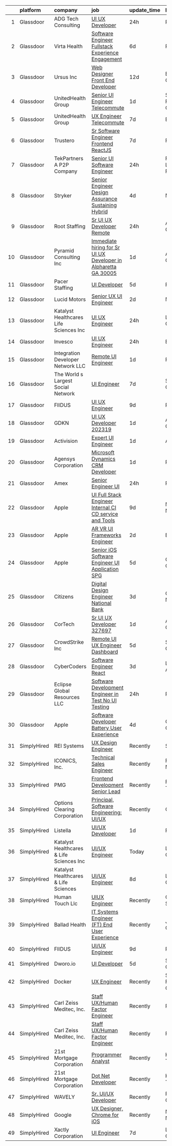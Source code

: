 

|    | platform    | company                                  | job                                                                                                                                                                                                                                                                                                                                                                                                                                                                                                                                                                                                                                                                                                                                                                                                                                                                                                                                                                                                                                                                                                                                                                                                                                                                                                                                                                                                                                                                     | update_time   | location            |
|---:|:------------|:-----------------------------------------|:------------------------------------------------------------------------------------------------------------------------------------------------------------------------------------------------------------------------------------------------------------------------------------------------------------------------------------------------------------------------------------------------------------------------------------------------------------------------------------------------------------------------------------------------------------------------------------------------------------------------------------------------------------------------------------------------------------------------------------------------------------------------------------------------------------------------------------------------------------------------------------------------------------------------------------------------------------------------------------------------------------------------------------------------------------------------------------------------------------------------------------------------------------------------------------------------------------------------------------------------------------------------------------------------------------------------------------------------------------------------------------------------------------------------------------------------------------------------|:--------------|:--------------------|
|  1 | Glassdoor   | ADG Tech Consulting                      | [UI UX Developer](https://www.glassdoor.com/partner/jobListing.htm?pos=127&ao=1136043&s=58&guid=000001831bf14ae9a5c227a78caef370&src=GD_JOB_AD&t=SR&vt=w&ea=1&cs=1_98f7410b&cb=1662621142125&jobListingId=1008123459882&jrtk=3-0-1gcdv2ipskckj801-1gcdv2iqdi3bl800-0cf983c472109c0b-)                                                                                                                                                                                                                                                                                                                                                                                                                                                                                                                                                                                                                                                                                                                                                                                                                                                                                                                                                                                                                                                                                                                                                                                   | 24h           | Remote              |
|  2 | Glassdoor   | Virta Health                             | [Software Engineer  Fullstack   Experience   Engagement](https://www.glassdoor.com/partner/jobListing.htm?pos=104&ao=1110586&s=58&guid=000001831bf14ae9a5c227a78caef370&src=GD_JOB_AD&t=SR&vt=w&cs=1_c62556df&cb=1662621142121&jobListingId=1008109226866&cpc=48B9F4758953335C&jrtk=3-0-1gcdv2ipskckj801-1gcdv2iqdi3bl800-bbca054146f71f57--6NYlbfkN0AfRf_P-ca05LPdwl18rGIzUr6AHy1uTjbsV8Zoyst9jkXp3tWimqtiGkfeaDSZ-UuzylNbT2IARGILYjg5N-Ph6KUjNmYIUpjq_ovA0VlhEPfj6sCQx455yzRDr604WwGjNGc3GYdepm1XxbEodze4DOTSFHX1L9tPMfVaDhVXIB6UmC8ucw3eg1RV6fBMuG_VrPBkmGciQbypo7w9yoBiSWsqG0oxqppAKEwrnSRCY6qKEMSCG-Vgmo3oYc3UvLcuHkJbb9JS8wRqAakYhBcYZ73I7JHM-Tc4hx6V7tVvR9Z-6F3wzqIu9ivLpSKmj44DJxYgjV0HzcnWY0SXdLY9s16ZmSPUFmuliMWcQQMdIDiOnkPBe0Z87rwqEvintUteCOhwDy30yuggMax7wQO9XLO3hCMbugY_l7a9PjfWIGGfcNkuMHu3K_s-OwdEUaOothyJmFs-F_t9iOx7HZLlumA3utNfEeiqBDc5-Y14f_Dq2ZQUXePLyHzQoDs25wptOI9a6V91l5B7RoINUKaf1t2_Tq9J35nXE_cY7VxpYsJ_8jw-30-BFunl9dJ_T1mL0OP4-X6dwep6DdR-NmfCJXHiE-gKqh0cIIap9Mp64RSV4eiVaxBk2yTwGaS4rRBhbWuP_egs3QWTC_N3l0lXfqqWQFBB2aLsnc4djIsw3c07pNPtqRQCXhaB0y9ykgtcKrRU3GmAXHQuspuh-GNESq6V29Of1GM575k8tI3izJJmm8duShnpRuh3as8F-L0F76vZjPljXew83laUA7zoB-nV8FZk_415j4qT4biSfoxOZpZAzoY_3_x0B4n_zHgBzHKXPlSk_mFjMXgUGFLDCCvPS8Ny4OwFFyxXSPFNmL2HmZlW7L7-)                                                                                                                                                                                            | 6d            | Remote              |
|  3 | Glassdoor   | Ursus  Inc                               | [Web Designer   Front End Developer](https://www.glassdoor.com/partner/jobListing.htm?pos=123&ao=1110586&s=58&guid=000001831bf14ae9a5c227a78caef370&src=GD_JOB_AD&t=SR&vt=w&ea=1&cs=1_a73a209d&cb=1662621142125&jobListingId=1008097361956&cpc=3BA4CE39D5B5DEF5&jrtk=3-0-1gcdv2ipskckj801-1gcdv2iqdi3bl800-0ea09b14e2348c5f--6NYlbfkN0CT8vBT9H5mqECx2dfLV_FONLPDKpIRssxVwtj05Tmm4rA5I0VNOPdM1oYsK66ov5pqYS3gXk2ozh0lVEZwzGOqZs8rlCBef2uQoy630wv6aUBqB1D9vjbSnni5WCVaS2e0KhCWi_8-XMv97hUEg7H9r8pKMO8klnwzDsU9mPVyqE5wVDnTov1Pu_UnRYhnE0_Osqvwl8WORWgB_kOjxQQLPQWG-NWIcptfTftC_xvyt1c40uobZ403OrjOg5_p8zqz3cLzwrnHTjqWeFEhkd7FYyVcjiJCMFkVznphRmtkhKbL2ZU9aWVWUjChbdkFdlAiu4tIvv-tEhlvNaragy1ZQhsvGhOC5anf8D4yfIGDJbK-bmh5xwt1uscED6ao3EPCxdfHKv4RZ6Q3-m_MTe1dE6Nugv26rrW9yIa8ooHEPIgJzYTeC7TeJ6xGxEjr0Q_LC6p6H5q3S5tqAKobaBFAUOLFzaYkqfJ-VNs5eNHTfGAgoQL1MA2zHwwRa33h3h6VcoEGNhS95VM_Fs935uQMlWKfKXkivjY4sSjJbD63JylRlPVl2j4xsVqaSBcUMwrNBZKPPuMGqpicvgzqCmJv9n9QUU0AosJ9g4G3NtUOWo3lWEWx1n9eb6N_1z9kKFB3PGg3SIjOL9tsBD19JHrHSA8gK--7OUtHiOJdOAX6JAXHGjo8cYuch74uFXh0A6xuRqSy3CB3CWO2qWOLfToT4_IlasD1o4vFxfXdZKNSecwxGnyUkNnU4sPWy4K1aAVSgg2Iv__9ZH9-wXLFbjleMB-zKQZT2ntJSCsf7DH6lPx23hQ_CZndo3dAvPzOv8mGFISBA0kSueclzuq-ePOo9KaqaiwY6ouHQ5W72LXP-4EaRIZrEShwKy7j0ipjAe6PSrOIPIcyDNcggvd4ZT2gnatmBJtg-Lcy4eyJUAnsRE95DeoVFH8pQXCZei3GS2bw0cx6-naVP1RRU9qgThw5eUE8OHUncnmxPMXQI54VBBrFhgEC1dPC)                                                                           | 12d           | Brisbane, CA        |
|  4 | Glassdoor   | UnitedHealth Group                       | [Senior UI Engineer   Telecommute](https://www.glassdoor.com/partner/jobListing.htm?pos=110&ao=1110586&s=58&guid=000001831bf14ae9a5c227a78caef370&src=GD_JOB_AD&t=SR&vt=w&cs=1_61cf3a14&cb=1662621142123&jobListingId=1008120893153&cpc=1CBFC3E34E2A31FF&jrtk=3-0-1gcdv2ipskckj801-1gcdv2iqdi3bl800-1d27e8a861fa2890--6NYlbfkN0C8O9VKdOj_1Zh75e9_CvYhSsWVxS1Pvi5WUWhsf4w7FIc3O6B0uG3ldAQAeoX1goruklQ8JcaozBkFmcmhqFQq92UEIxUjpwYYxFYWTI02K-iGj56kvMNOkwIJhZieWOD9iNNzKMbLq2ANdo69tJNFasnS9kPmS6_N26tFI52PrA0zkIeaIl722KpAJDSMHG7gn4tkivMO3noXAjiU4TXBuMFrk9KY3Rn4SYdSgJUVC7Deqit0IZG87o6ZveGqU1oKEWfXv4ebxjt5Ij7IOWCt-eca2U5qySBk5COq-J80uk1Ntz1LCV_wpQ33rPGpudIp1By3HUR6F9tuvwz-Edc5Rx2PNTPVecMfrlzcJ85CyMyfvXq_0oDTLlgXHgkgmnb7eSpxL6Ekr-lG1HfMR4YauwDzcyaPy0p4YIZIrRnSmFCHw_uHPoJISZhpIIUH5iZKUFai0ZhQ_A%3D%3D)                                                                                                                                                                                                                                                                                                                                                                                                                                                                                                                                                                                                                                                      | 1d            | San Francisco, CA   |
|  5 | Glassdoor   | UnitedHealth Group                       | [UX Engineer   Telecommute](https://www.glassdoor.com/partner/jobListing.htm?pos=106&ao=1110586&s=58&guid=000001831bf14ae9a5c227a78caef370&src=GD_JOB_AD&t=SR&vt=w&cs=1_b20a8d27&cb=1662621142122&jobListingId=1008105601769&cpc=1CBFC3E34E2A31FF&jrtk=3-0-1gcdv2ipskckj801-1gcdv2iqdi3bl800-af00a0ae87b73b2e--6NYlbfkN0C8O9VKdOj_1Zh75e9_CvYhSsWVxS1Pvi5WUWhsf4w7FIc3O6B0uG3ldAQAeoX1gorkkUMzlDcynA_tb2l0yFit7R9e9pzvuTXKVxBKQlrtWEcSzqcdxeqvbEPubUZaZoNFdthPP3Z54yCtGdlmvUnPRW4Nfef0FhNGIubYQ9v5oTzUexihVmHqGI86pjPfz47RmVYvGlcxN20z_c3A0ThnvrFItkWRkPW9RAN4xrP7zCAC76jEjclN8KMHGLSUyxGkwKKEX3dLEwPLwaSPMvi40Qc9O_X7TxeGDkmw1KbYxCDeur6nDSauXqHBXOqUxvou3GolpF6VaatrujpG_0uEu_10W5VHpQY6uIbmYWYvOl6l3B3EkcS0KOF-Z64l1YULiGiTIeO7st1rMzgh79nKUArpD8YxWshJKHfn3Rw3vdfm1NqV_cBcu0xplWzhrTjYbmLfLhVOnw%3D%3D)                                                                                                                                                                                                                                                                                                                                                                                                                                                                                                                                                                                                                                                             | 7d            | Boston, MA          |
|  6 | Glassdoor   | Trustero                                 | [Sr  Software Engineer   Frontend  ReactJS ](https://www.glassdoor.com/partner/jobListing.htm?pos=116&ao=1110586&s=58&guid=000001831bf14ae9a5c227a78caef370&src=GD_JOB_AD&t=SR&vt=w&cs=1_f9868df4&cb=1662621142124&jobListingId=1008106164476&cpc=444700D72F2ECBCE&jrtk=3-0-1gcdv2ipskckj801-1gcdv2iqdi3bl800-48f57146d537e08d--6NYlbfkN0DG4ntHtB_rMsnfhgmnSvK2brktLme1L4SiDeJjQ-izrVOLqRJ5-yjEhSyAj73O13Q3PtO63X5KJ1QV9jaVsu37HIkTwqy8khNqRAfXOdBncu0P49jXX6J1kEC2HFredY7tsQuOcxOPhRPNTa3SIDB0N2QgIjWdJZwauWqTlTH8S1j73SYSiwVU3tIwSjdS8GsjB6sA8xjdhqRqW2vxO7L-67GHLao_u4LwhnDxc3giH2iUr9-nqFgxhsrIOaIVTsV9SUkY-GJMFRY4eD3lzh60wb6URzq_FrWCPsK_SCU4U2pdhRBvgmZCFimdmt93q3w_aoUtp3zbNGSfACJ3xDYU84s0RSnDwxxRW7H12xjGzCFOft-arb7CNxmiUSgznfiNIO-IobVXD_ApLx-uoMBbfgeuKrenDY-v0NXrGOS0JF5c6CTO-Cz8Mr_QMK5N9oKT1L0MH8BywA0xNjDc20rDlGASC2ngFqF8xrEMHvJF57B9d_yj4rauQFHzkNvT4SOwuXCY-F8o3OaDkueIVcd6A0eRtV5uqjg7rMyivv9zjBlWTUZrkzW0aeDaYVbwcO8okBM1OJlKJJS7_GS2AeY2FYEB-AqCCe7E6e2xCIiKS1Lj2hdbmmR_3R0l-THmOkNwTYwY_o6bCXMppC-6AjZFQkuzBMRuDOn10LeJxm38IhcMmJcUDpH9cFCQKyIQMVXRZVdwHl4ExI3UH5Bl-tlNmfQ4MFCWxVE0XweRMrwX-a9lTgEHk8g8NKwuakAYo8M6OxBOBPYv0QPy0xPFwPWiALEMmVv9Qj4uomIUB-X1eYSlWW9a3ceGpp-mgjGdiAYyuTxFGGxEUGme4HjkAm12-_35HMkek5uFg_CV3GDyoc3vygQnmwojIfdtrMcV6cnRF5RSisFkYtXj7OKR43A-te9w20JmlZrsgbFhyLcwPQf3cpituV0z7d6q_WPwA53jh6YSCwpsuefyRHPP_4Zy9g5iAtvzhU5KcUv5ZXS2itugXFc07XWwZTERk_quWH-C5NxAXn14_YuMFL02hZFz)                                        | 7d            | Remote              |
|  7 | Glassdoor   | TekPartners  A P2P Company               | [Senior UI Software Engineer](https://www.glassdoor.com/partner/jobListing.htm?pos=105&ao=1110586&s=58&guid=000001831bf14ae9a5c227a78caef370&src=GD_JOB_AD&t=SR&vt=w&cs=1_dde77638&cb=1662621142122&jobListingId=1008122482827&cpc=D99DB9A39DE67464&jrtk=3-0-1gcdv2ipskckj801-1gcdv2iqdi3bl800-dc051d60853a8a88--6NYlbfkN0CHpOIvs3qZo8sagDiUAvu-_P6y0GixwKP-GGMf9GPFgZwW1N9K8rceHdSLs2uRMTSVBXroEmIl7fZVYRdzEjK89zDQiplVcnkLNSRhq5opXj-NtbWP6tJPfx-5yZ6BKSAJ8OdAnz9WP0tyfupLPx3GZa548vDLGqVYvpIVaiOtP5jWqPJ80qIJWpXb5WsVyKI2_0XQpsde6rFS-uXJ-13hYqC5OxtLccTFGfqCsW0ykNukGaPDDTYY4e_2tje7D3Sf8u62eo9g3LMtAA0K3__fX2K2LIBXXINxDx2I1Ne7p2D_IN7s1oeGkAM3LLAQEOD-9mH1_w1ifsKIgtRm6WA1fflvNZ1QIVJovP9R9zUfeBKHdvJmPwm5PpldJXq3XtBTYNu4yzyQ9KSuJuWPwvFqKjqS8ncrzTwgW1McWg17AWD_hxG0bvXXflW8tklt-U1Yx4rUgdVtiixFnNwHpqMEGRyIwy1Bnof3Q6xUl7QeqFPRw18CXpGHWm1unC86TG7o6oScoh7JVNokmH3ujaCRrpDTAf5YCKyzLXf38_aFkz4miZCIWqBDH6774f5rLzgnxYTsWhsTXRYStHwfkbNe0JiUBX2BuYkmJjEGoZCY_HzllxinnMr8-XVdfDxMtGsVdXHZQbkXh78MfdtdWNtlF0dn1aAN_TzK0LXjMn0OGjQaBWCwbaDAGlZ98mYE-a4Gvzvg62Spx-zpUX3z1eadwVli7j6cbXdTbOHLoGzUbGW2hWB_EX-UpAd5x0M9nACfC2ZNGsnBbGQJWEgrZNgjRh8C9DoGCQNVM5QAjP_hdwOLKD6yiyTr57TOcVK9Gtly2Wc_daLMZf_ughZC_iGjxo0z3UlLLNdgKLLujDPYGl2BvOZ488sfOV9WL4mHN5flXJxucOwAaA%3D%3D)                                                                                                                                                                                           | 24h           | Fort Lauderdale, FL |
|  8 | Glassdoor   | Stryker                                  | [Senior Engineer  Design Assurance Sustaining  Hybrid ](https://www.glassdoor.com/partner/jobListing.htm?pos=109&ao=1110586&s=58&guid=000001831bf14ae9a5c227a78caef370&src=GD_JOB_AD&t=SR&vt=w&cs=1_11f89b28&cb=1662621142123&jobListingId=1008115558078&cpc=39A4E8CE329AB187&jrtk=3-0-1gcdv2ipskckj801-1gcdv2iqdi3bl800-621bac21038bd9dd--6NYlbfkN0DDb2HBbdgERfTLVhW415YjhZ7zErQZ38tY3lCcTrqyrs2mBnBskfi5NgZm2Mp0p2dgZL4NTWItSiPI7_nr4AGuMLFd7KlIRwygeUWd-wUyUmYWSFMXqf6i0l0OR5PYgEuA_Rfvrz0wsOCwHDth3HU3u9PIpKewV9mN0e7GQ9nT7S7ksC0gJC9sLwtLHKnBX0J0UXqfTAjqn0kNpUBCdNVhGHI3tnWFBv7dNZVTqJCM00J-CQgCR7RPVjLeEfeUEizTD8Mxe-6Rwmtm9kH-ERHkD5-LQ_vb6CnRWJ_mS_DM0FX680xMZ2JaMAZ8O5vv9w4I8tpO0fsZq88fFcG_ps6tlO2lZjaiZyzX1W9tKUZa_QGFOiIK8Oh9dHZiBJjCE0E-s15ewSQQF17beCyYz5hU87AtTUMNpINALQU_rd6ozqP30t_emFZEr2AITJRa5_Thdf3upEe4PC6bV8KBKCMD4kdhN48ELWJ_UYdZDPNKgBMb_cAg5KWh2zVWGb5AS0ryhsRg-XvT9jOt5EFwTaPPWyiAqOLWy5QhcrbFrwlgloOtINImGAHaNOZgG0Li-9FpD9K89l-DxYIXW7C6j2sUc9IHefVlMv_FM3rY3u6k9bRkjcyJzvDjNcjTC2DMbfNmCGHLDC4ZfkaMCA8ZRZoruWSQniTzPHygMQNJ-eoXxwAYRe0RIC4v-TNStKK_cX05BEW93V-GduP9hCfNB3-ZqLFNXvTrmpgTmviz-wtQulwyL6iCouRtlm6gxL-dRDxrVi2Hpi24chWY4mvzQIQIR_OYT10vc_8J_txjyZnoF2X8zfP639u_bjR24kqFlPunD2i4BCOfN6UkZOnjIfA3EbVf_tGmac1VoXomF1X9MNUQ8WagWu7rUByazoofxddRMQtsQuePuxaXSpb-atKjPoUJVrpdhTdnawz9haiRClcyiD7o_i8Z-wslNH1TDAj3ifcw_YXRLbRPZkK9RuLTBqMeMGXZ13j1sadlpXSfXI5u5nLbj93CVOZvi_2Uz1Uq2DZknek-3BoXXYgoFQwAgrrCmGWEcCCmt0gRJSIQRQ%3D%3D) | 4d            | Mahwah, NJ          |
|  9 | Glassdoor   | Root Staffing                            | [Sr  UI UX Developer   Remote](https://www.glassdoor.com/partner/jobListing.htm?pos=121&ao=1110586&s=58&guid=000001831bf14ae9a5c227a78caef370&src=GD_JOB_AD&t=SR&vt=w&ea=1&cs=1_b70b555d&cb=1662621142125&jobListingId=1008123592949&cpc=AC285F3A3ECA6BB0&jrtk=3-0-1gcdv2ipskckj801-1gcdv2iqdi3bl800-69be05f927c381f0--6NYlbfkN0CZ9pPpdVMsKMmHnvDXlK9_dsqjNeX-GYhaNFII1rMnEEhnG9DheQswQnOrDUKkixLSmwg13zkUsfvDP2LUk1hJL6ivuoJB6EAxpVpMX7pVEwsvycNLQ_pwyb7W7VINtRdwblqZXDpPN0bGoHjJoWe8jLmqQJugivm0EemxD5z69IceT9ssD1nvltUWSRiSqKGoRjsvcNA-y_Qda7sdM42g7fktKxAF6qKxfvQAe98ipLIJaOdAJfPjTj7BsHlWHBGG2hhQ2PCRpQ4gtWkrj8YNuBPnVhSpkq8WLKZo2xYTGM3oS1t7hz9Y36m5LQdZxTm2v-2Ig31g2YAuyABknMcoKAgWRKTbzercCw-rrtS7jKPfWI_AJBhPMYAda7krE7FW4F41Bt07oZqqVg5SXVa-Tr17TFjNTkomXOEhcnQLYNJVj2LwAJbtcGoivFC1oJDR3E0aC_GBczkMNUdKvqbnRhtnzMyYt9Ifw5xX6bPmf8ysvK9MFEqkHZR0U6IAKwhEmAT4beov5VFv2BgDSbPe)                                                                                                                                                                                                                                                                                                                                                                                                                                                                                                                                                                                 | 24h           | Alpharetta, GA      |
| 10 | Glassdoor   | Pyramid Consulting  Inc                  | [Immediate hiring for Sr UI UX Developer in Alpharetta  GA 30005](https://www.glassdoor.com/partner/jobListing.htm?pos=122&ao=1110586&s=58&guid=000001831bf14ae9a5c227a78caef370&src=GD_JOB_AD&t=SR&vt=w&ea=1&cs=1_0ad5c6e9&cb=1662621142125&jobListingId=1008121246038&cpc=AC285F3A3ECA6BB0&jrtk=3-0-1gcdv2ipskckj801-1gcdv2iqdi3bl800-8ca2f996752ec52e--6NYlbfkN0Bjic9BpODao-m9BEup4myv2yv9o6hanv70kCRpjMjSDcmmrD9YS-C3R_lih55CCkbxJPzaLXuK1gv-nPrhMVPNuxvXJw3YGPwiwBSjA7pQ8G7-vMBLKnvqwFqLXDzz7TFXxpu046ViJGbTLzinmjJtqW3sx9HoacoZpwWyfTKeQb00ys06ubjnQQWPxcEdqWVEMJVdNAfE-Q2hsqseNbrO1FZDokE8UBCBUWWTc64iMaT2JDDV10NI86RKWMieiHkHNFdm6-gs5Lwc8cPD7eRrLIXAV3nlwgnLUs_AYlxoQeRTlc_IFJ2PZmo8kW7U6kNdEF3iaAjvd598mf59kCZo90Ol0CuPr3QpfOg7wjhvC-tW3RbTZ1U_WOvHWrZJYb6Ie9f_51tXffBu5YCgOpu6gBRoQf4riXNHJOkAxkgl7Fsv2flb9eRUzd2nqa9tfUKP75ULDKsRLaiqUODtKFOWc31pvtuWPjtKaue3VYRfbvKd-N9jl7qak_0dWk6IsBadimM300h7lRL59wQurtQuoNgeN-zKbZ7TlNZqcm7wNwcm1wEqAxm5PgOU5cz9L3GOUC0WM4Iq-HYsApUmvljKPEBXH1l6g8H54X2AR9qkbdk0BTUsMl_GOIE5KUx5pztRY4EeusmvwtUT4NO28m5nbb7Dp5rxk1W6naBGeBwoSl_SGD9aSafAovOFo0riMgW9Sj5pk5RGhKjkx3OwPhzFQBx7u7iw7M6Yji4OMqwlIoMhq2Arg-w9DIxBVsdicVZif6ZeDid79w_imfg8r9p34MQcr7jiwEqgYhJqAShzL3evZFNiHb2JzlfiC9NuV2en3NVh74_xJGQVJPfnYbBxnMvxhd1M1woNKqY9u5N4rxdBXJhl7DcdoqWHgpfjvam6u_aXddzynP9fdyP4AZF6TcjZUQBk2THdOGCB3O96Gw5LdzT4FLtK09kzwEJxLYabnvhDeRLJlVvHslR2rbNZ7bgmRIcA9LcW2GtmweWD0mE5d-7qD9RGhXfQOF_IPeojjy4kQYn1rw%3D%3D)                  | 1d            | Alpharetta, GA      |
| 11 | Glassdoor   | Pacer Staffing                           | [UI Developer](https://www.glassdoor.com/partner/jobListing.htm?pos=120&ao=1110586&s=58&guid=000001831bf14ae9a5c227a78caef370&src=GD_JOB_AD&t=SR&vt=w&ea=1&cs=1_f3e5ed3a&cb=1662621142125&jobListingId=1008114119706&cpc=8795CF9063CD573D&jrtk=3-0-1gcdv2ipskckj801-1gcdv2iqdi3bl800-e04a2bbf56041fd8--6NYlbfkN0C9NbM5eTIyBy5lsQEfjp0LiR4ZnSOO0g4plUqowSZMmwKNhg9sK_ssyMkRY9ssskzYgCjX76_a1qZmWpJpmTJglvIZMMqRPrift8ZTRM42auXjUEe_Hr-AyZaFYpcpKlSDUiC81zrV9s3yIfG7qlRr5tJRI1kdiWCVgGwpUMw5-otzwkEcVBkpym3O5wvMBNFzoiOfyp3M1E-MjBBcI0GoLzX9HTakZKxgDaFtJwEJW8J9FOkooXSeVkEYRaBsJuL1STnZqxa4X29aszxLq3WP_WGNagfqe30LADzSr1ck3lU_A70h0Y_pgFHf-2Hbo6j59bK03_Bfrk6_JYlZN9qHh4N0uKfWiwEiVddqsVy-TFOkfmKfjBlpYhx7zH3twBgElF-gDn1haHXtfk7gHVH74gzwgvc5wS0EZe9CnPz8ty4Cwpv0Qm_CASYE7zVVc4o4qviAnFw2KLnnA5kYgdQBQINNXwy-W71V4nO5a9bB1Lme7aksDiSqB8vOFVAu7GQ%3D)                                                                                                                                                                                                                                                                                                                                                                                                                                                                                                                                                                                                                   | 5d            | Remote              |
| 12 | Glassdoor   | Lucid Motors                             | [Senior UX   UI Engineer](https://www.glassdoor.com/partner/jobListing.htm?pos=103&ao=1110586&s=58&guid=000001831bf14ae9a5c227a78caef370&src=GD_JOB_AD&t=SR&vt=w&cs=1_b41cb3ca&cb=1662621142121&jobListingId=1008118845874&cpc=8CDBB1EC89CF7160&jrtk=3-0-1gcdv2ipskckj801-1gcdv2iqdi3bl800-f31bc079e220f361--6NYlbfkN0DtGu1Yjox82GEFDDP2F0V-4AWeQvTwaXLm2_dip5o-QwA7d3EFUhKxeNN_9a8KZ3zJ2lr8Jyun3vZzdIs0Hr0sqglSfrpOxdzd013AuHpeSFyHw71ZPQpGco7iQVIJlnuAEtLPYAApEabTK8sWz6zItQU6Xf-K0mAUtaSMjGVLoVrlMER5tctAgj8VbEe39Q1vnXqVLjJTz7NOhr_-oozuH6G6EVtjheUOSHwQ-ffdPRdw-WtjYCTZHsaSDxWhyWze6Tdo6Qrtr6Hfdrvj_tRNhJz1UPqeJXy5Y9b4mRrBjPdbuLCzREPEZFXotFsZ2q01vG1F4j5dAjIjxI5WFxxZrTHtwAsMSBxCH1czomBcBD79UEq5oqD-OKW8tV77f09BwCE5QcyJdD4leg_E1kOx42SRCRfTyUXZIhZdegP9etVa3P0fZB4ovtXH9X8dx6uBEnQTxWhQGPA6r8eyGDc0JAo8BCyUVFXi7Sks6WYMZiUsvdW7Hn0r9uWVnBK57wP1KZLtHX-O1TiqLMsh8zZnUUA-jMdZyYQ3ofOsaRQV2w%3D%3D)                                                                                                                                                                                                                                                                                                                                                                                                                                                                                                                                                               | 2d            | Newark, CA          |
| 13 | Glassdoor   | Katalyst Healthcares   Life Sciences Inc | [UI UX Engineer](https://www.glassdoor.com/partner/jobListing.htm?pos=125&ao=1136043&s=58&guid=000001831bf14ae9a5c227a78caef370&src=GD_JOB_AD&t=SR&vt=w&ea=1&cs=1_e0a2cc7e&cb=1662621142125&jobListingId=1008122907432&jrtk=3-0-1gcdv2ipskckj801-1gcdv2iqdi3bl800-97ea981fd9ac6991-)                                                                                                                                                                                                                                                                                                                                                                                                                                                                                                                                                                                                                                                                                                                                                                                                                                                                                                                                                                                                                                                                                                                                                                                    | 24h           | Lake Forest, CA     |
| 14 | Glassdoor   | Invesco                                  | [UI UX Engineer](https://www.glassdoor.com/partner/jobListing.htm?pos=124&ao=1136043&s=58&guid=000001831bf14ae9a5c227a78caef370&src=GD_JOB_AD&t=SR&vt=w&cs=1_e6309042&cb=1662621142125&jobListingId=1008122772000&jrtk=3-0-1gcdv2ipskckj801-1gcdv2iqdi3bl800-64a02e389d5a1323-)                                                                                                                                                                                                                                                                                                                                                                                                                                                                                                                                                                                                                                                                                                                                                                                                                                                                                                                                                                                                                                                                                                                                                                                         | 24h           | Boston, MA          |
| 15 | Glassdoor   | Integration Developer Network LLC        | [Remote UI Engineer](https://www.glassdoor.com/partner/jobListing.htm?pos=128&ao=1136043&s=58&guid=000001831bf14ae9a5c227a78caef370&src=GD_JOB_AD&t=SR&vt=w&ea=1&cs=1_7b2d00e0&cb=1662621142125&jobListingId=1008120934954&jrtk=3-0-1gcdv2ipskckj801-1gcdv2iqdi3bl800-dc15edbe5e98be12-)                                                                                                                                                                                                                                                                                                                                                                                                                                                                                                                                                                                                                                                                                                                                                                                                                                                                                                                                                                                                                                                                                                                                                                                | 1d            | Remote              |
| 16 | Glassdoor   | The World s Largest Social Network       | [UI Engineer](https://www.glassdoor.com/partner/jobListing.htm?pos=119&ao=1110586&s=58&guid=000001831bf14ae9a5c227a78caef370&src=GD_JOB_AD&t=SR&vt=w&ea=1&cs=1_ea810f9f&cb=1662621142125&jobListingId=1008107325704&cpc=451933188B21919D&jrtk=3-0-1gcdv2ipskckj801-1gcdv2iqdi3bl800-b0d1d05e3f9e914b--6NYlbfkN0DSgjPPcnEdvoK3uuxfISLALE6pB1FR7YSHOr_tSg5_QGIhoz_2VqUepdcKLBLI_zRC1ifvCFz4IC9M3K3yzi4LSEqnxPFcKoVN2ufIuoXP-IvxLw5B3LarhrY3vGJNFJPxPWXQ0SXsg7cjzARpfxY1j2ZZzyPhjU_M59m5a8uGmakB0If0jB-Jz6dH3OJA4kC5W7iVu5avmbd_YsvsceVd_ZSgyonUVfilkrWOPe0uqkigx1S_v1V3-3GX6dc-3fNr2lPrVERPsLVEqFi2Ad05XpZESPdXsw_pxi2mfKigNbMNOgHyM1kaBX0u2SGl9lCETcq7PK8Od-im3pe87mii7fSwAXVvEDySLhEixCiMSwKHXZWa0pAVlZiXm0woMA12_3V-cyIgb52YUooNBfxierPVucL5QPHGviG0H_Xgbs-4EBRdYmyuiHfDa2i9Vrcz4Wz-r0_S7EGaltVC1nyywfg5umo5c8vkadqG6w__wyk695moCwhZmxh4OAz4rf42BUnmK4xrLaa5LzJ0JKXZ7XAQSHebxxZzsYzlUqsFoEGDbN1kNzA2zpeHfcZ1QRgu0ix1zBB-3nAfA4_9izEI)                                                                                                                                                                                                                                                                                                                                                                                                                                                                                                                                  | 7d            | San Diego, CA       |
| 17 | Glassdoor   | FIIDUS                                   | [UI UX Engineer](https://www.glassdoor.com/partner/jobListing.htm?pos=126&ao=1136043&s=58&guid=000001831bf14ae9a5c227a78caef370&src=GD_JOB_AD&t=SR&vt=w&ea=1&cs=1_bf432dcc&cb=1662621142125&jobListingId=1008101025502&jrtk=3-0-1gcdv2ipskckj801-1gcdv2iqdi3bl800-bcb60bfe6a6bc759-)                                                                                                                                                                                                                                                                                                                                                                                                                                                                                                                                                                                                                                                                                                                                                                                                                                                                                                                                                                                                                                                                                                                                                                                    | 9d            | Remote              |
| 18 | Glassdoor   | GDKN                                     | [UI UX Developer   202319](https://www.glassdoor.com/partner/jobListing.htm?pos=117&ao=1110586&s=58&guid=000001831bf14ae9a5c227a78caef370&src=GD_JOB_AD&t=SR&vt=w&ea=1&cs=1_04aa486a&cb=1662621142125&jobListingId=1008120859550&cpc=FA84DF7EA1EC2398&jrtk=3-0-1gcdv2ipskckj801-1gcdv2iqdi3bl800-9c6ad8fca799e9b4--6NYlbfkN0A57XGms1TCGdSYvMZk-KBXSoGY3ElX1dFrDOLABjVSM5mSf2WBMOppSWeAeUQg-9XHSD4cjH2lwSlrU7lzBZl4EBuopeIZT8DZxpWsV4i__g1mVkwjVq_gN9SDmbh8_sunDF9UnZcpb-rt4mIvthCL3RPZ3DbE0MDxsR9dqBV2fg0CMqLNrcpAdzCX7mbTV3__rUR-0icIwxRMAikKIsuf9Wegx7Vg1GTxvwD1SW62vbmQs1geGvr1o5-YTJaH6e5kMm3J6aKqZiC2NHe0_5642ScN_HAV6tqfWYmU0rAL2Nh7vfFHl5vFMF75wka5JQ6TZhNwsc8o5fNuLecNyv94xG11_qqi6QohxmXZDA_wYpn6MnB2aJyDymo1aVRYWpLYdz6rtPqVN8CniXiOSsVw6JssSx0iuzuQPz4A7VhLbE5GtcUmXO99zZdL_s4WRblcwlOIujjuzMoDx7MiGwxe2A1lwq5taO8KgQsEjiU3Twkb_Ufyhn7rqntCy9eD5CeWWjZN4K2W2ZrADSZO5Hfi)                                                                                                                                                                                                                                                                                                                                                                                                                                                                                                                                                                                     | 1d            | Alpharetta, GA      |
| 19 | Glassdoor   | Activision                               | [Expert UI Engineer](https://www.glassdoor.com/partner/jobListing.htm?pos=129&ao=1136043&s=58&guid=000001831bf14ae9a5c227a78caef370&src=GD_JOB_AD&t=SR&vt=w&cs=1_40b7424b&cb=1662621142125&jobListingId=1008121282318&jrtk=3-0-1gcdv2ipskckj801-1gcdv2iqdi3bl800-80a286740e497678-)                                                                                                                                                                                                                                                                                                                                                                                                                                                                                                                                                                                                                                                                                                                                                                                                                                                                                                                                                                                                                                                                                                                                                                                     | 1d            | Austin, TX          |
| 20 | Glassdoor   | Agensys Corporation                      | [Microsoft Dynamics CRM Developer](https://www.glassdoor.com/partner/jobListing.htm?pos=111&ao=1110586&s=58&guid=000001831bf14ae9a5c227a78caef370&src=GD_JOB_AD&t=SR&vt=w&ea=1&cs=1_0ab0932a&cb=1662621142124&jobListingId=1008120434237&cpc=C891152315FA1AD8&jrtk=3-0-1gcdv2ipskckj801-1gcdv2iqdi3bl800-89a330401458b434--6NYlbfkN0B1Vi2Tg_TR5fwhNGL2d3MVdJ1FVBqV83PBGVCkGDe93icknkNDeHE4jXYp9tRHNppCdiQxKra_ZQ8Vm3POU8t0p6FLYN93OW1HdrSpJglax91eUR2aYndTPI-4ahQbUpQnP7iQAR_pzvEHxgSEv5wFYfyP47lvmJ174zBqy0EIT3IAwejCNnMRLadnaELx35imbbj_SJig_F4nfAzpqbBg5lHe2r4MvEV87dXddHFfl8jGbFfsSFfgeKFUrn-d2EZrBTg1_Kj3sMgI43-aSGqyKVye8QCZPuEG-eSydoTUQWq4lfsxQuyDrfRPPHhmZVJx3KtIi79IW8HMjVMA0q_6FyVh-I5A6Pl6E_4gSmFU0ZxsSCx0IWU3cE4_O3V1zKraR3XEOVmvEX7dIsJ95WK8Yd7fBN7AszAl0twSC8lFuok1bzsblYXN_OwZDmbF2aI9nYBh9NIDl67UeSnEI3izYvGTZ6UlUXrYyOcXt6BUTLB1ohTevB4cwxuuV96n14wzN6Bme6z7ew%3D%3D)                                                                                                                                                                                                                                                                                                                                                                                                                                                                                                                                                                                 | 1d            | Remote              |
| 21 | Glassdoor   | Amex                                     | [Senior Engineer   UI](https://www.glassdoor.com/partner/jobListing.htm?pos=130&ao=1136043&s=58&guid=000001831bf14ae9a5c227a78caef370&src=GD_JOB_AD&t=SR&vt=w&cs=1_6432eaf9&cb=1662621142125&jobListingId=1008122808844&jrtk=3-0-1gcdv2ipskckj801-1gcdv2iqdi3bl800-88b364af8ea4c611-)                                                                                                                                                                                                                                                                                                                                                                                                                                                                                                                                                                                                                                                                                                                                                                                                                                                                                                                                                                                                                                                                                                                                                                                   | 24h           | Phoenix, AZ         |
| 22 | Glassdoor   | Apple                                    | [UI  Full Stack Engineer  Internal CI CD service and Tools](https://www.glassdoor.com/partner/jobListing.htm?pos=113&ao=1110586&s=58&guid=000001831bf14ae9a5c227a78caef370&src=GD_JOB_AD&t=SR&vt=w&cs=1_1ee0e957&cb=1662621142123&jobListingId=1008100584192&cpc=F41FEAB56D215062&jrtk=3-0-1gcdv2ipskckj801-1gcdv2iqdi3bl800-d4a8741f0a922825--6NYlbfkN0BvKrLyj5gPmtZO9T8euul8TCxuuKNOtzRJOomxnwSEodTz2Bc-sPZlFpP0h5lDivpIvBqAM-01ZtSCDiq9Bm7VaPCiI2_-aEfjuaV4wWy_SZ8OKp5Y9B9zRAcW_7bb2_lMpO7wkp5BymmVzVnlwBKuGFJc7IQyCUzZ0XHTM9yon5V4xaegBTCdEdpn5t5HPIcIFUTOg1laWtMi0HpNn81Ukl8Yv-PEFYNwVQhNdc9Pz0ia72Ztz3kd60WhNx3C2Iv4LGF8t-yJjGCBY5oHfRP2e1lDC0xBBZxtpYzBMIqlW4G8T4MLEbkwEoGOXwioNAW-xy5dZ-AfIC0XEVOB7EpgUrBN-1cejTT2uQcrpYYY25ZVi_udqS1Lnht0l9_DAzsy95mLCoYFauImIfn0tPTuuZJG7BHNQa_kk0m0H7sjZvDIWdTNQ9VpZU9H2fbTs7tFT6KWr-7p23Dc6sVFVJ9Pe7J5uaQqbXmtvRVD95SrVBgRt_7-LZOEZSABJIJtSa7QpTht7DdmN_QRP0zbO-wXCdprgi4htjZWHDp4mNq5Mv8trJcx-JNLOUVEQiUdGAWfz0fvIQVBjmfe4z0lAcGAoYaArPMIW79foxsXEDoPiri394RnFw3UpjSgC2xi_c5-QEOglT9_kQWenc3i-wjfo5j9IKXOHst1e9KNKN85QQo4MfUaNhRDeQCW5zANl5vtV8nPuY6h7JOs1dYH4Kol7H5bpsXsyUCwYxVNWy3A_DJ0Kwzg5_CFWGmVx1OaRBQ6oIkB8jPYgBKWB5vJCwHpOSXajr-XMYsKw-7KgZljCB3kJJmdlpnF0O7PsNLdk6nd3bI_afrCcL-L_LSHZAmDoYK17eIN7ZgnsQBQ0-noixSHEPSojjA8hvbR_hd-D35K5E5fzGf5dsLqN0StjdSZxqxG0f_TlEmuGunUDO14JLTdCkQifgY_w59FMxeWZLz2WTkIPFH8LIcax-8IUQp6ZIIxxwodutFAGaG75yjyA_4bWqPy1Z42)                                                         | 9d            | New York, NY        |
| 23 | Glassdoor   | Apple                                    | [AR VR UI Frameworks Engineer](https://www.glassdoor.com/partner/jobListing.htm?pos=107&ao=1110586&s=58&guid=000001831bf14ae9a5c227a78caef370&src=GD_JOB_AD&t=SR&vt=w&cs=1_55101620&cb=1662621142122&jobListingId=1008119547537&cpc=AC285F3A3ECA6BB0&jrtk=3-0-1gcdv2ipskckj801-1gcdv2iqdi3bl800-90b9c76de9637a6f--6NYlbfkN0BvKrLyj5gPmtZO9T8euul8TCxuuKNOtzRJOomxnwSEodTz2Bc-sPZlbtkML8D-m4oj7_VbaRCaCuUzVBDvRWRF-7UU51s6yS61mbg_jRV7sJVBQ26DSAhw53pePn4upLCUJbv2jJX-aU8ZCt17zZteS8VnffBQC9vPKF0BPtlYFTGZkRDZ-SbDPYZ6yG6YwooGh3R7nQCBSsZ4fF6Pod9CdX88kufrS4cwiXi9vV9HWMcZARZgmdoR6b6HyHcL97yipsMClSiduoTRaeqnX4xanLTmkUxMGAFm9zur_NydNMQMKyPraHoPqahAHYJjV9knQARkDNSI7371DoU6SpxbKjEIR3pm0S_wK7WyEpitzSltyVRqGEPQLvuxxtI36rg_808YybU1sCDVePut6CkvcMgifZGvTAr7HJAQoXYDFQz2uncLyZFYwp9kX4EHUW0Okw_oQ_k_8yNAUbVsdUF1rc1jTn39Nr6PGmlj2YnX0LUi5IwxzOJ9jBjwa1oGbePT4RgJf4rH_7pW01oIgod92_bCzAnD1VrQXuh-4Y2E9taps1R-NEJJgaPJY02Eq_AhWftq4WHRpWlUoVyo5Knk7eFZL-6gMhN8hLbXu5o1j19Tm-Rga-FnEDQP3kGbUvhpeQTBCXaC9APw-AlBnYLz2axk9vLzO4UI0Bo3ZWEXmqf4ZLpF9CFt2FvEE7yxm6DVwF1r-Lbt60AiiMUdKQFA6M1HTkRVA1ohNa3pQbrfaKIuwBs1JJ5GJokJBQu3507tQKw_Gmg9EhBLurijDpNy57rVkrP6hzBEU2PSMXv46vhQ4Wx2EfglOvcu2Hp-vB6okSfDBDcD94-6NLCNyn0pjgB_JZcfYYga21ro9pXsOrUa7L8Rc99F0HMYggF_huT7URTlGM_ZeHyv38-3P4i1q-FK-Qd1Nqk0plopoK6Nq32Cf8ZvG6jWuEMLPH31meEzWVu3lVWJlw%3D%3D)                                                                                                                          | 2d            | Boulder, CO         |
| 24 | Glassdoor   | Apple                                    | [Senior iOS Software Engineer   UI Application  SPG ](https://www.glassdoor.com/partner/jobListing.htm?pos=114&ao=1110586&s=58&guid=000001831bf14ae9a5c227a78caef370&src=GD_JOB_AD&t=SR&vt=w&cs=1_32610bb1&cb=1662621142124&jobListingId=1008115119410&cpc=F41FEAB56D215062&jrtk=3-0-1gcdv2ipskckj801-1gcdv2iqdi3bl800-61f3d90e6de44a43--6NYlbfkN0BvKrLyj5gPmtZO9T8euul8TCxuuKNOtzRJOomxnwSEodTz2Bc-sPZlt2Zgji_QUXEnKj_T1Ut9FBc4xNJRmbQFg73A8Fd1cjhmifN3pyAwJwhOTplHyL_6akg27LYOPsy-hqL9fQIIf3qFGlCzUTcALEBZ-e_65BmNNAQezZcqcPQJCWNm6UR9TyQ4MSwW2RCktyViwyMrXAUm8CDsxTSyk4xKzBzYjXqiaH0pEeXUx5aWI9a78QhTuSpvlpFF8gRShhFY1P-d5ktNWalXjFfutE7H-acnQiNl-nxAmvrDsX5M4gwtolPvOON7ouc0BhnWww1BF4_bRfbsktv24Sb8IyBrcPWSkAvTMAepfpuWlJmAwrTTqMcTkHdnD73XS-FcFSFZ0ed2GMhOdm-nw1yW7whaOzJ5hLgajOimhp9XLIzyM1STpMlvXzjyXD44Lua2lh6QyVqBGPZf7zba4LxbvHJo-X1Aeerh_ujxz3iaCPPAPItLG66wN05cwdotYYEVywJqKasXmSyfVhProwQe4ZwhEQnyRG8mTDblnOBO8g-cnBt6dWKcGJShijQWRhKiC8TGzfW5C7RYwssCZKNwCDa760DLySFWigVIEid4CKWBH3PcRa9ig55tQnSJWqBh-XThHRMN54_WDgXGKv8KEid0RY-KZlTMRuN_xmdSpWUR0MCgssT-iHshQJs7G3anRByGn6cbBoFA1YUSIRbwfLfYXzQnUgiHdHE1K5FOTltqgceGO0-mNfrUVSzLoP7hxv-q7Q-q0f8_wWSIrNpKJ6DxdZ-fX_Ze0jcQrXJOR-Wz84QL-QyBnZk51RzS2g4jCkZyCyIOS9jPWvcEMRryfG5ajMOSpYIDaWXHvRJYfTbTEJsfeEK2bX-KLa4B_KTRLb-vy_3x7R_cZijrjCRazun-u5Ec60gRngseuaCnZTZHJmvwMEwndedujeE8ftlmsxjicRvTdyt6x-tFHPAbW9acxnWZzYETO5rBoHMNLQ%3D%3D)                                                                   | 5d            | Cupertino, CA       |
| 25 | Glassdoor   | Citizens                                 | [Digital Design Engineer   National Bank](https://www.glassdoor.com/partner/jobListing.htm?pos=102&ao=1110586&s=58&guid=000001831bf14ae9a5c227a78caef370&src=GD_JOB_AD&t=SR&vt=w&cs=1_8ca54ecf&cb=1662621142121&jobListingId=1008117162862&cpc=A938E184CF850189&jrtk=3-0-1gcdv2ipskckj801-1gcdv2iqdi3bl800-d5742dd0b4046f2d--6NYlbfkN0DbY87xTe1ZMhhjQ9k8R965brWLRw8vo5R_taDvbDEPJosh2baWXLp0-tsj3dishX0-QKq_KNsVNIhsoDQMlziBxX0wO6PqHUrp26iPWcUHKeXHBBdOaeKyGhLMIrb8ti5dl7UnjCYYPzL0aAoQgkq18DtDnIwIW2jeqhHWZO5_yPjVuB1w5kJauCBiQdMrWCHxrVwRrnP2B8D5UMh4kTW2peo-OttLl9azXFk3ldvhsGKJxuhukne8ULg59xhlFtcROvwpumO2ZrmxG5A3Fith_dXQm6tezoFxIy0PMLsYE-ESLz1J-2P7O3lLr-v-bW4OJ47Pgt8hSolYJnJRh9BzlRF_pTBVa_Wb64JEt0h9jnIfKWs0nkjcsQpfV-xeORCRGt4-t2cuUDHYiVnhGJ5NxmurBmpEsz7qK7oc0VftnzO4d9a2nwzh1jTaioLI0nWnJw12XZBIEA%3D%3D)                                                                                                                                                                                                                                                                                                                                                                                                                                                                                                                                                                                                                                               | 3d            | Charlotte, NC       |
| 26 | Glassdoor   | CorTech                                  | [Sr UI UX Developer   327697](https://www.glassdoor.com/partner/jobListing.htm?pos=115&ao=1110586&s=58&guid=000001831bf14ae9a5c227a78caef370&src=GD_JOB_AD&t=SR&vt=w&cs=1_544f2af5&cb=1662621142124&jobListingId=1008120890802&cpc=8795CF9063CD573D&jrtk=3-0-1gcdv2ipskckj801-1gcdv2iqdi3bl800-7a09d377a31f1c9f--6NYlbfkN0ATCZlh4at3dJuJ3v9QYE_c1VOYF6jG6qQshNoY64OlFGro_RWsbK-5zPzk3sLWM73StvqBasDeofJfU-Ga4ggAht_qoEGYKSSXi9vhji3_1_LfzuP8ioU2ursbubVq6HKDyciHFIAoVs82E21h17vugTAz50DerEfCVqGp_o3ZDxQ4uIOOuzVmeiWFxpFOoaquaBVG9BOK0ar9J0YGK2EWhTkGqRK_62vCtuT8vZuQ59ifzeYUr3yzWSkQUZR6-jUq1bLeVg70Dlhc4-4mDY6uFW1VrczMm7UIthJC_Cyb7J8lQz8x9HMzehTDmEp1iokR3aepC7_OUi942yB0uvOsLL8VmxCOzOIJd7wcgYu_bpl6iNjHLK5gtCBA6Esg8dfIWxNu1drmc4xuRY0PoqANoCzlHPEP8Lhmk6yBoSg1ovC6pZnnUrfXkxpJfHtDuIVim2M4htiySCTcllbUQy1v82mRowzRKLQtWh5xST1ZdPZRB5hIAmXXG_G4HlQKIC5xsupaiYxBIHoGrdpY63d39hyt8BSEkEDKwmibuntmhihvgKrwbPw0T_IXPqFlk1NNvpGn-U5hPs4Q-shktB2YEaLZ3Xshe48%3D)                                                                                                                                                                                                                                                                                                                                                                                                                                                                                                         | 1d            | Alpharetta, GA      |
| 27 | Glassdoor   | CrowdStrike  Inc                         | [Remote   UI UX Engineer   Dashboard](https://www.glassdoor.com/partner/jobListing.htm?pos=108&ao=1110586&s=58&guid=000001831bf14ae9a5c227a78caef370&src=GD_JOB_AD&t=SR&vt=w&cs=1_d6fa510d&cb=1662621142122&jobListingId=1008115037448&cpc=F4EED0218A761C36&jrtk=3-0-1gcdv2ipskckj801-1gcdv2iqdi3bl800-8930d5685bb3db14--6NYlbfkN0Cu2CVlb3GO4Nf7aS8SXsFwjpUbSKkwsJRaJhRnAEdqU91BD765FuGOJCKs5CrZSD7Gxcc97507DL_AkdsZQRWh_1gRdgzg7TQqZ-qvqP5DZGQhUB_k-ckW70amqHZVhnVzhj758SDrSCU5DZn5Dm4kZe7jkiNqnEDEkFGzOqKsRzmuMtQn1IMmk0LQnybErNrotrztMjiKk4uD0Zrihyio-vsrX-C3ncYkqJrlnILt9tpV34VmYZRn4Hz4EJ9RcESMkvQ2cA7tLjXgMCYHPnDEoO4AEAlzQ3tGRIAMBVS9Cgc4L5m3D5GiWdJhY7EqzOpXIFJ3PrYmo2jDM6YYzZjKgkeZ1K5xI2s18fDCxqCerJKPpoSbszt8jtrJq2FhAcF1rE6IFFxsRaYOCoLAcPyV_5ZwOKzb6kk1-mwDtFwVqfdBUAwxHaWDsPDCMUDUdZ4xu53WxZaKDKoBXTse7xdl-18m6ImWqPcUXtatYIL-bza_rvXq6_RVp7cHbxHWmdSfDyT5zFWbESBJiPimmWl6T0QehTUKgvoybvr81U_9tqzgUFIW0bQR7hUpjxw54TPHsAWQd-Nlc2iJComauiASSMyWexHfseXJ81fbznwH5QAy5A9nJYBLZSLZA7h4ws4ofMvCrQF9pXlIxPJt6CSPaOC7sz-DCaYxbxwA8VHS1lh4MFj2pp-39fnY_lV6RPyXpEq7v-ZZZZNW_dEbX9zEHOcvUNtwoMCnB-mHnZTNDtQ77ED_bsWU)                                                                                                                                                                                                                                                                                                                                               | 5d            | Sunnyvale, CA       |
| 28 | Glassdoor   | CyberCoders                              | [Software Engineer   React](https://www.glassdoor.com/partner/jobListing.htm?pos=118&ao=1110586&s=58&guid=000001831bf14ae9a5c227a78caef370&src=GD_JOB_AD&t=SR&vt=w&ea=1&cs=1_533c65b3&cb=1662621142125&jobListingId=1008116383381&cpc=FA84DF7EA1EC2398&jrtk=3-0-1gcdv2ipskckj801-1gcdv2iqdi3bl800-9dcc6d8c1399c023--6NYlbfkN0CpFJQzrgRR8WqXWK1qKKEqALWJw739KlKqr2H-MSI4eoBlI4EFrmor2FYZMP3muM3NPlQXbfYTn4K1JBXG5K1Ta9nJ6X-EFGc9R-rdJ4_TVNI-1k2OIGdyJIF7_wLErjKCieTiOorekCgY7zK5iWf-RIP30x7f54DXO0d0fsxHO7Ed1N0FgzsrDVz6UFwF1SLkh7p5Ya2v-FdoIv-r8cFZdkr_ZlJrEKBSD_IUFBXk0kbCwQlx-SfhDRTCh7dYm_-ZxN7PfPifal9wW5ORd5HU30a595u-glm_E-CdCt4b3Wi_KtkarZy60AxVIPMSxUJeD5tzksg-Rkv1pYBhtv6UVGD-fMbhj2KCRSe7ODL3SfFElktVUZV2f2O5h22mW4ziRtTX-npbq0uv_Vj23GD906nbLqqI4BTSminJu-jDnGn34EEtWtH0r65AJvet5S60ZbRcsUihqDv-9-WWhYVpcwmsfi6AXW26f3tkgcqWUlwkqIaTUO9TwXKq41D1CNO0I8GlGajyz0tktQ3E-GpCzIuep5rUOxsXAPwdX987DGbeidpFQkGGK1U59UuitxMdNhclvhZ-EuFqmWMdab-5vQinWMxv2r_bhkRKai2IYSc4qZ74uFoBJOmi7z8EP7lMAzKaGO5mk215jcRAobE8ZMSXTw2jxL6AVydWonfD1bGRTr_tAbTLIARVYJKO-L0M9r7IlVbO7OnoX_bX2lCrAf7WtS0LysZmPP-DEbWcNuMyrrsbXjq5m31zInrKLRDT-HhpiwKoSb9OPf7LuMoeh1PwP_J2izN01wd6U1RSNQgDLeMtFuf4tbE6zOjDEhvae1Goq8blBxGcNXonqHIANADfAeEca_qlYmZ1lLAbnm2w_xgsg635xFYOqJgdqOEM4cKLgbAOwu1MFuVWQc7Hw_c43rQ0aVLjFdsPLjdodxdicNYOXZ1L6CaBP92ux6TNt7fZ1Wlm2v9sk-uS5M9UcrECZZu1kUPs1QR46ootSQ%3D%3D)                                                                                        | 3d            | Los Angeles, CA     |
| 29 | Glassdoor   | Eclipse Global Resources LLC             | [Software Development Engineer in Test  No UI Testing ](https://www.glassdoor.com/partner/jobListing.htm?pos=101&ao=1110586&s=58&guid=000001831bf14ae9a5c227a78caef370&src=GD_JOB_AD&t=SR&vt=w&ea=1&cs=1_41c1058b&cb=1662621142121&jobListingId=1008123968479&cpc=8CDBB1EC89CF7160&jrtk=3-0-1gcdv2ipskckj801-1gcdv2iqdi3bl800-f10af3367db8ae8a--6NYlbfkN0CdcVd3SDA1nO7RkKTAACmPV4xEt72Vls8LI2dqcgyOeMc_vvJ0_NfqUYMG2VXJppKItth75Z737SASCGTQGiSc0LKWpYtDbMZOtwLIyTO8tNdVlPs1UN_QI0mZYl9lADU1ACODwmiR5Lq9J6FrMNphq0pRNsKRe_O2fHq_37U97jBxS2RDRLbfPoBywFnKre32N4QyD2n08uu9MgigDrUFfE1NQot_jGMk3h2syxdQJWoQ3BDqHPruW5fE_jBH8nJFinmzarlZYVAFcus_N2nTqLuusFxNKkTMxtSXFng77oUmm9uEfyOcF2vKseotbVberkIws6KsO1WLmwBAu1JxMjg552UW51ZogJlOtOeibgryRnhGjXsI79WfYxzhNy1RD28mlKjZsMjZThq8PFlTXC3gUJ0kx9QXPfriE79rhWWFmZ5Pz1v0-vwnkN7sKvEPZUI1jNJoBzHawresXeBh0ZEOzds8rnHgypcbrxu9fdTV8KHonr4ODaGlpjD4_R4uf9Kmwv7jSg%3D%3D)                                                                                                                                                                                                                                                                                                                                                                                                                                                                                                                                                            | 24h           | Remote              |
| 30 | Glassdoor   | Apple                                    | [Software Developer   Battery User Experience](https://www.glassdoor.com/partner/jobListing.htm?pos=112&ao=1110586&s=58&guid=000001831bf14ae9a5c227a78caef370&src=GD_JOB_AD&t=SR&vt=w&cs=1_5bd1b2f7&cb=1662621142123&jobListingId=1008115940556&cpc=AC285F3A3ECA6BB0&jrtk=3-0-1gcdv2ipskckj801-1gcdv2iqdi3bl800-18dd4eae4d0d3087--6NYlbfkN0BvKrLyj5gPmtZO9T8euul8TCxuuKNOtzRJOomxnwSEodTz2Bc-sPZlt2Zgji_QUXFc6v64aNJ7aRqhcTyemhxRuYXC2bksxSv4R_Wmy2fxEDL5PATWgap1cZQaL0YbHzRRYQ02M9w_JqIrGchAT7mwJ6micWe4DwDGZc-RMwThw8UIPs4-DUSMK71qX41rRq5sW4bwBy9UHzgag6Upt1wGNeDFtfgx7otfK2ew5BZdkUj-cBatyLZamajrj-fnn4-fv1QRneKG3PRX7MN0WMHo6Af7wrmt8Pxtl32m9ZWjllhNMwXNPSd-rl0SlfJ74xdZ0GBC_5DJukCHnbwShxfm4wJsK4DFmzHnnhVaYpKS78pzKEYXjylaTRum2_FR8rvr7wWGUDc-eUCpwKZx_JDgOcDuMsJtnTffmtlmYPZujmZzA_kRNb4_9mJ91DOlyNmXu3S1x5gfjMeROz4dZUMgF3Lh3yUjvUHby0u4V5IgtgblueDktAMvf2NSP288AqG_O1FcdWX4wRfcRvE90b-z4xQvCmECr-jIDfQmqE_B9Pbaa7IrYb6m3H0Or-tBRlKola1VM-NFxSNQqnyo5_YYm0DBjXELRTbRlwBitkjIPyocYziA85M6sbZVf-M5ypXn1mio1laRGntMZZHdWqhuQjzqRKDlYCNjzpYdI6ckd9iuczxrRtruZRa6halqCki9aYiHn2ScU-whwx70BrYOboZIkVN03FWOUVTWIgPLQJhm3u2xYRaSHd5SDDTe7OFbMtGPVd_cMfntoG3LM9j94LfNqeBUzdDK3Yz2YTHu_fAywr1373AFtrUY8urcbECS5CslYeWP3rhnhzavfxB4nFjIrsBGtfG3BPXV7OpeApBKikX1uN0nuPhfLoQ9DExhl1RVsJXJJFnU_uklHrHyqzYX8Nhtdo9x1UqAVHEPT54ypzCleyJXn1LaVyD8CpVSkK65vbwMsSNI-Ufoid0dQLtMc0EzFgHtW8Hg9tgWng%3D%3D)                                                                          | 4d            | Cupertino, CA       |
| 31 | SimplyHired | REI Systems                              | [UX Design Engineer](https://www.simplyhired.com/job/QEgiroKzekXLLzFVhuxbDj1nrAp57lzz9rpzGxhRnYcpunX6Ho7roQ?q=ux+engineer)                                                                                                                                                                                                                                                                                                                                                                                                                                                                                                                                                                                                                                                                                                                                                                                                                                                                                                                                                                                                                                                                                                                                                                                                                                                                                                                                              | Recently      | Sterling, VA        |
| 32 | SimplyHired | ICONICS, Inc.                            | [Technical Sales Engineer](https://www.simplyhired.com/job/BLGA6g71PmxK_tznA_TCmnundiwYAmilk7nypVzrPwOuQDQe9f3_jg?q=ux+engineer)                                                                                                                                                                                                                                                                                                                                                                                                                                                                                                                                                                                                                                                                                                                                                                                                                                                                                                                                                                                                                                                                                                                                                                                                                                                                                                                                        | Recently      | Foxborough, MA      |
| 33 | SimplyHired | PMG                                      | [Frontend Development Senior Lead](https://www.simplyhired.com/job/WxYlnAyWuFDkZ0GLVBhdo5Koa7IN5qJxf9CSS4nOUsxSlDljLNPvSA?q=ux+engineer)                                                                                                                                                                                                                                                                                                                                                                                                                                                                                                                                                                                                                                                                                                                                                                                                                                                                                                                                                                                                                                                                                                                                                                                                                                                                                                                                | Recently      | Fort Worth, TX      |
| 34 | SimplyHired | Options Clearing Corporation             | [Principal, Software Engineering: UI/UX](https://www.simplyhired.com/job/6WRicnwhKtM4ghmIX48eFW9WlVHt5doMp2wkEyAG3W4q6Pq7hAvRsA?q=ux+engineer)                                                                                                                                                                                                                                                                                                                                                                                                                                                                                                                                                                                                                                                                                                                                                                                                                                                                                                                                                                                                                                                                                                                                                                                                                                                                                                                          | Recently      | Chicago, IL         |
| 35 | SimplyHired | Listella                                 | [UI/UX Developer](https://www.simplyhired.com/job/pPNmM2RP8NfjGyRF-tTogBEokpuogifdJA0F033YqzLtSgZWQ-f9mQ?q=ux+engineer)                                                                                                                                                                                                                                                                                                                                                                                                                                                                                                                                                                                                                                                                                                                                                                                                                                                                                                                                                                                                                                                                                                                                                                                                                                                                                                                                                 | 1d            | Remote              |
| 36 | SimplyHired | Katalyst Healthcares & Life Sciences Inc | [UI/UX Engineer](https://www.simplyhired.com/job/G_BEArOIYhNTg2V6gpOQmRCQN9QnNqKRSI6O3eN54WaH9hIi9BaUZg?q=ux+engineer)                                                                                                                                                                                                                                                                                                                                                                                                                                                                                                                                                                                                                                                                                                                                                                                                                                                                                                                                                                                                                                                                                                                                                                                                                                                                                                                                                  | Today         | Lake Forest, CA     |
| 37 | SimplyHired | Katalyst Healthcares & Life Sciences     | [UI/UX Engineer](https://www.simplyhired.com/job/KFZ6vByj-hcY-tFgRLoZLuaMPS1sex8yPqoqHtAIrIrEiHoA-GcByQ?q=ux+engineer)                                                                                                                                                                                                                                                                                                                                                                                                                                                                                                                                                                                                                                                                                                                                                                                                                                                                                                                                                                                                                                                                                                                                                                                                                                                                                                                                                  | 8d            | Lake Forest, CA     |
| 38 | SimplyHired | Human Touch Llc                          | [UIUX Engineer](https://www.simplyhired.com/job/mLV3-vHBSWDu1VpB6i87RJZBJfxBzQHsFHiXEEj2qAuOeFi_t2UXXA?q=ux+engineer)                                                                                                                                                                                                                                                                                                                                                                                                                                                                                                                                                                                                                                                                                                                                                                                                                                                                                                                                                                                                                                                                                                                                                                                                                                                                                                                                                   | Recently      | Charleston, SC      |
| 39 | SimplyHired | Ballad Health                            | [IT Systems Engineer (FT) End User Experience](https://www.simplyhired.com/job/7Lv5wgSBAfeeN6Rxks94QXiTKkT4VhZRMXxUSNeJCdSC2RpCV0ocpg?q=ux+engineer)                                                                                                                                                                                                                                                                                                                                                                                                                                                                                                                                                                                                                                                                                                                                                                                                                                                                                                                                                                                                                                                                                                                                                                                                                                                                                                                    | Recently      | Johnson City, TN    |
| 40 | SimplyHired | FIIDUS                                   | [UI/UX Engineer](https://www.simplyhired.com/job/wTm59Q3dWC7NawMCiLVM6GfdsxKHL0T3GZRWCMdi6W4nwfeGKfWbkQ?q=ux+engineer)                                                                                                                                                                                                                                                                                                                                                                                                                                                                                                                                                                                                                                                                                                                                                                                                                                                                                                                                                                                                                                                                                                                                                                                                                                                                                                                                                  | 9d            | Remote              |
| 41 | SimplyHired | Dworo.io                                 | [UI Developer](https://www.simplyhired.com/job/WEX8B_2JQ_fv64EuewcAtpTMMuHQkuiMT5GbLIPDlc_wvHCmDDFkJg?q=ux+engineer)                                                                                                                                                                                                                                                                                                                                                                                                                                                                                                                                                                                                                                                                                                                                                                                                                                                                                                                                                                                                                                                                                                                                                                                                                                                                                                                                                    | 5d            | San Jose, CA        |
| 42 | SimplyHired | Docker                                   | [UX Engineer](https://www.simplyhired.com/job/zqvK372Iba0O1869yVIscBWvk1M8phpAFuIFaJkuWoa-7S3vm_aqHQ?q=ux+engineer)                                                                                                                                                                                                                                                                                                                                                                                                                                                                                                                                                                                                                                                                                                                                                                                                                                                                                                                                                                                                                                                                                                                                                                                                                                                                                                                                                     | Recently      | San Francisco, CA   |
| 43 | SimplyHired | Carl Zeiss Meditec, Inc.                 | [Staff UX/Human Factor Engineer](https://www.simplyhired.com/job/c3_O22TV9OnAd_EII3gVU4SbQPTLvnfvF2IQ0lKUc3Sv_HKAUmQ-dw?q=ux+engineer)                                                                                                                                                                                                                                                                                                                                                                                                                                                                                                                                                                                                                                                                                                                                                                                                                                                                                                                                                                                                                                                                                                                                                                                                                                                                                                                                  | Recently      | Remote              |
| 44 | SimplyHired | Carl Zeiss Meditec, Inc.                 | [Staff UX/Human Factor Engineer](https://www.simplyhired.com/job/c3_O22TV9OnAd_EII3gVU4SbQPTLvnfvF2IQ0lKUc3Sv_HKAUmQ-dw?q=ux+engineer)                                                                                                                                                                                                                                                                                                                                                                                                                                                                                                                                                                                                                                                                                                                                                                                                                                                                                                                                                                                                                                                                                                                                                                                                                                                                                                                                  | Recently      | Remote              |
| 45 | SimplyHired | 21st Mortgage Corporation                | [Programmer Analyst](https://www.simplyhired.com/job/QmnclOREggNhJ2TEkxJgDl1zl196StU_BViJyzzByffXbVPVzmFp_A?q=ux+engineer)                                                                                                                                                                                                                                                                                                                                                                                                                                                                                                                                                                                                                                                                                                                                                                                                                                                                                                                                                                                                                                                                                                                                                                                                                                                                                                                                              | Recently      | Knoxville, TN       |
| 46 | SimplyHired | 21st Mortgage Corporation                | [Dot Net Developer](https://www.simplyhired.com/job/EGRQAiY53TICJxtUHsDSlq-KP4RKqfRCNocZFTvPJXMjLVDjyUcOEQ?q=ux+engineer)                                                                                                                                                                                                                                                                                                                                                                                                                                                                                                                                                                                                                                                                                                                                                                                                                                                                                                                                                                                                                                                                                                                                                                                                                                                                                                                                               | Recently      | Knoxville, TN       |
| 47 | SimplyHired | WAVELY                                   | [Sr. UI/UX Developer](https://www.simplyhired.com/job/tKk0W3_mZ8GxxwMF29Xe89nkViWjK7x_BlOsQr9E2hFSbMENRoEu1w?q=ux+engineer)                                                                                                                                                                                                                                                                                                                                                                                                                                                                                                                                                                                                                                                                                                                                                                                                                                                                                                                                                                                                                                                                                                                                                                                                                                                                                                                                             | Recently      | Palo Alto, CA       |
| 48 | SimplyHired | Google                                   | [UX Designer, Chrome for iOS](https://www.simplyhired.com/job/CsG_86YwOO9ty2Tjjto3XBo0uHfG4hI1KnitdvR_tCa9Pg9FnWjCDw?q=ux+engineer)                                                                                                                                                                                                                                                                                                                                                                                                                                                                                                                                                                                                                                                                                                                                                                                                                                                                                                                                                                                                                                                                                                                                                                                                                                                                                                                                     | Recently      | New York, NY        |
| 49 | SimplyHired | Xactly Corporation                       | [UI Engineer](https://www.simplyhired.com/job/xdjBpjlCCIG5at4_QVS9FlMYLGwUBBFUL1x0T_C3BrfX1-71giArcw?q=ux+engineer)                                                                                                                                                                                                                                                                                                                                                                                                                                                                                                                                                                                                                                                                                                                                                                                                                                                                                                                                                                                                                                                                                                                                                                                                                                                                                                                                                     | 7d            | Los Gatos, CA       |